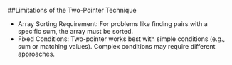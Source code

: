 ##Limitations of the Two-Pointer Technique

- Array Sorting Requirement: For problems like finding pairs with a specific sum, the array must be sorted.
- Fixed Conditions: Two-pointer works best with simple conditions (e.g., sum or matching values). Complex conditions may require different approaches.
